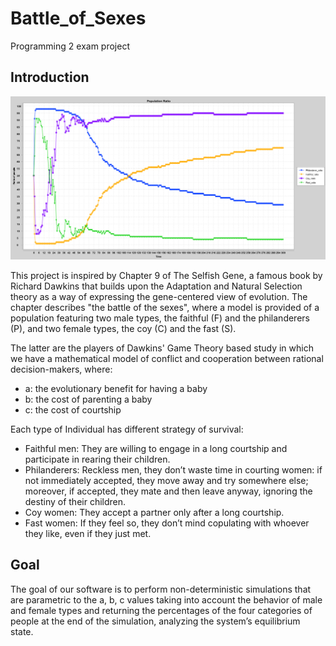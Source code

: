 # Battle_of_Sexes

Programming 2 exam project

## Introduction

<div style="text-align:center"><img src="https://github.com/PhilHippo/Battle-of-Sexes/blob/main/Chart_ratio_1.png?raw=true" width="600"></div>

This project is inspired by Chapter 9 of The Selfish Gene, a famous book by Richard Dawkins that builds upon the Adaptation and Natural Selection theory as a way of expressing the gene-centered view of evolution. The chapter describes "the battle of the sexes", where a model is provided of a population featuring two male types, the faithful (F) and the philanderers (P), and two female types, the coy (C) and the fast (S).

The latter are the players of Dawkins' Game Theory based study in which we have a mathematical model of conflict and cooperation between rational decision-makers, where:

- a: the evolutionary benefit for having a baby
- b: the cost of parenting a baby
- c: the cost of courtship

Each type of Individual has different strategy of survival:

- Faithful men: They are willing to engage in a long courtship and participate in rearing their children.
- Philanderers: Reckless men, they don’t waste time in courting women: if not immediately accepted, they move away and try somewhere else; moreover, if accepted, they mate and then leave anyway, ignoring the destiny of their children.
- Coy women: They accept a partner only after a long courtship.
- Fast women: If they feel so, they don’t mind copulating with whoever they like, even if they just met.

## Goal

The goal of our software is to perform non-deterministic simulations that are parametric to the a, b, c values taking into account the behavior of male and female types and returning the percentages of the four categories of people at the end of the simulation, analyzing the system’s equilibrium state.
